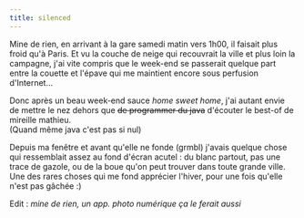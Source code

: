 ```yaml
---
title: silenced
---
```


Mine de rien, en arrivant à la gare samedi matin vers 1h00, il faisait plus
froid qu'à Paris. Et vu la couche de neige qui recouvrait la ville et plus
loin la campagne, j'ai vite compris que le week-end se passerait quelque part
entre la couette et l'épave qui me maintient encore sous perfusion
d'Internet...

Donc après un beau week-end sauce _home sweet home_, j'ai autant envie de
mettre le nez dehors que <s>de programmer du java</s> d'écouter le best-of de
mireille mathieu.  
(Quand même java c'est pas si nul)

Depuis ma fenêtre et avant qu'elle ne fonde (grmbl) j'avais quelque chose qui
ressemblait assez au fond d'écran acutel : du blanc partout, pas une trace de
gazole, ou de la boue qu'on peut trouver dans toute grande ville.  
Une des rares choses qui me fond apprécier l'hiver, pour une fois qu'elle
n'est pas gâchée :)

Edit : _mine de rien, un app. photo numérique ça le ferait aussi_

